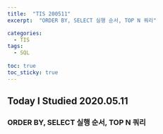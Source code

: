 ```yaml
---
title:  "TIS 200511"
excerpt:  "ORDER BY, SELECT 실행 순서, TOP N 쿼리"

categories:
  - TIS
tags:
  - SQL
  
toc: true
toc_sticky: true
---
```


## Today I Studied 2020.05.11

### ORDER BY, SELECT 실행 순서, TOP N 쿼리


